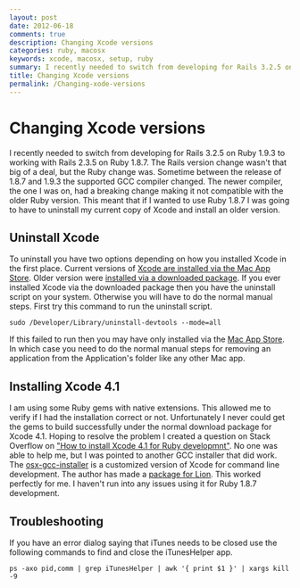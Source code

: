 ```yaml
---
layout: post
date: 2012-06-18
comments: true
description: Changing Xcode versions
categories: ruby, macosx
keywords: xcode, macosx, setup, ruby
summary: I recently needed to switch from developing for Rails 3.2.5 on Ruby 1.9.3 to working with Rails 2.3.5 on Ruby 1.8.7. The Rails version change wasn't that big of a deal, but the Ruby change was. Sometime between the release of 1.8.7 and 1.9.3 the supported GCC compiler changed. The newer compiler, the one I was on, had a breaking change making it not compatible with the older Ruby version. This meant that if I wanted to use Ruby 1.8.7 I was going to have to uninstall my current copy of Xcode and install an older version.
title: Changing Xcode versions
permalink: /Changing-xode-versions
---
```


# Changing Xcode versions

I recently needed to switch from developing for Rails 3.2.5 on Ruby 1.9.3 to working with Rails 2.3.5 on Ruby 1.8.7. The Rails version change wasn't that big of a deal, but the Ruby change was. Sometime between the release of 1.8.7 and 1.9.3 the supported GCC compiler changed. The newer compiler, the one I was on, had a breaking change making it not compatible with the older Ruby version. This meant that if I wanted to use Ruby 1.8.7 I was going to have to uninstall my current copy of Xcode and install an older version.

## Uninstall Xcode

To uninstall you have two options depending on how you installed Xcode in the first place. Current versions of [Xcode are installed via the Mac App Store][1]. Older version were [installed via a downloaded package][6]. If you ever installed Xcode via the downloaded package then you have the uninstall script on your system. Otherwise you will have to do the normal manual steps. First try this command to run the uninstall script.

    sudo /Developer/Library/uninstall-devtools --mode=all

If this failed to run then you may have only installed via the [Mac App Store][3]. In which case you need to do the normal manual steps for removing an application from the Application's folder like any other Mac app.

## Installing Xcode 4.1

I am using some Ruby gems with native extensions. This allowed me to verify if I had the installation correct or not. Unfortunately I never could get the gems to build successfully under the normal download package for Xcode 4.1. Hoping to resolve the problem I created a question on Stack Overflow on ["How to install Xcode 4.1 for Ruby developmnt"][2]. No one was able to help me, but I was pointed to another GCC installer that did work. The [osx-gcc-installer][4] is a customized version of Xcode for command line development. The author has made a [package for Lion][5]. This worked perfectly for me. I haven't run into any issues using it for Ruby 1.8.7 development.

## Troubleshooting

If you have an error dialog saying that iTunes needs to be closed use the following commands to find and close the iTunesHelper app.

    ps -axo pid,comm | grep iTunesHelper | awk '{ print $1 }' | xargs kill -9

[1]: http://itunes.apple.com/us/app/xcode/id497799835?mt=12
[2]: http://stackoverflow.com/q/11006503/136584
[3]: http://www.apple.com/osx/apps/app-store.html
[4]: https://github.com/kennethreitz/osx-gcc-installer
[5]: https://github.com/downloads/kennethreitz/osx-gcc-installer/GCC-10.7-v2.pkg
[6]: https://developer.apple.com/downloads/

